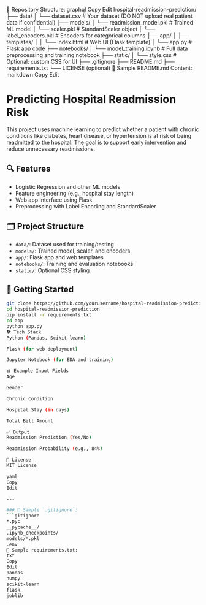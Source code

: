 📁 Repository Structure:
graphql
Copy
Edit
hospital-readmission-prediction/
├── data/
│   └── dataset.csv                 # Your dataset (DO NOT upload real patient data if confidential)
├── models/
│   └── readmission_model.pkl      # Trained ML model
│   └── scaler.pkl                 # StandardScaler object
│   └── label_encoders.pkl         # Encoders for categorical columns
├── app/
│   ├── templates/
│   │   └── index.html             # Web UI (Flask template)
│   └── app.py                     # Flask app code
├── notebooks/
│   └── model_training.ipynb       # Full data preprocessing and training notebook
├── static/
│   └── style.css                  # Optional: custom CSS for UI
├── .gitignore
├── README.md
├── requirements.txt
└── LICENSE (optional)
📄 Sample README.md Content:
markdown
Copy
Edit
# Predicting Hospital Readmission Risk

This project uses machine learning to predict whether a patient with chronic conditions like diabetes, heart disease, or hypertension is at risk of being readmitted to the hospital. The goal is to support early intervention and reduce unnecessary readmissions.

## 🔍 Features
- Logistic Regression and other ML models
- Feature engineering (e.g., hospital stay length)
- Web app interface using Flask
- Preprocessing with Label Encoding and StandardScaler

## 🗂️ Project Structure
- `data/`: Dataset used for training/testing
- `models/`: Trained model, scaler, and encoders
- `app/`: Flask app and web templates
- `notebooks/`: Training and evaluation notebooks
- `static/`: Optional CSS styling

## 🚀 Getting Started
```bash
git clone https://github.com/yourusername/hospital-readmission-prediction.git
cd hospital-readmission-prediction
pip install -r requirements.txt
cd app
python app.py
🛠️ Tech Stack
Python (Pandas, Scikit-learn)

Flask (for web deployment)

Jupyter Notebook (for EDA and training)

📊 Example Input Fields
Age

Gender

Chronic Condition

Hospital Stay (in days)

Total Bill Amount

✅ Output
Readmission Prediction (Yes/No)

Readmission Probability (e.g., 84%)

📄 License
MIT License

yaml
Copy
Edit

---

### 📄 Sample `.gitignore`:
```gitignore
*.pyc
__pycache__/
.ipynb_checkpoints/
models/*.pkl
.env
📄 Sample requirements.txt:
txt
Copy
Edit
pandas
numpy
scikit-learn
flask
joblib
